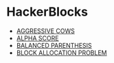 # HackerBlocks
* [AGGRESSIVE COWS](https://github.com/TanzeemAlam/HackerBlocks/blob/master/AGGRESSIVE%20COWS/AGGRESSIVE%20COWS.txt)
* [ALPHA SCORE](https://github.com/TanzeemAlam/HackerBlocks/blob/master/ALPHA%20SCORE/ALPHA%20SCORE.txt)
* [BALANCED PARENTHESIS](https://github.com/TanzeemAlam/HackerBlocks/blob/master/BALANCED%20PARENTHESIS/BALANCED%20PARENTHESIS.txt)
* [BLOCK ALLOCATION PROBLEM](https://github.com/TanzeemAlam/HackerBlocks/blob/master/BOOK%20ALLOCATION%20PROBLEM/BOOK%20ALLOCATION%20PROBLEM.txt)

